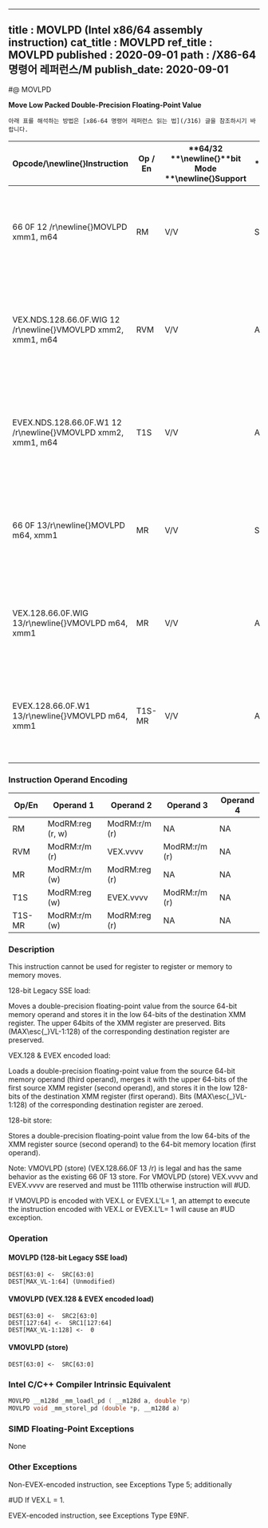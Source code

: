 ----------------------------
title : MOVLPD (Intel x86/64 assembly instruction)
cat_title : MOVLPD
ref_title : MOVLPD
published : 2020-09-01
path : /X86-64 명령어 레퍼런스/M
publish_date: 2020-09-01
----------------------------


#@ MOVLPD

**Move Low Packed Double-Precision Floating-Point Value**

```lec-info
아래 표를 해석하는 방법은 [x86-64 명령어 레퍼런스 읽는 법](/316) 글을 참조하시기 바랍니다.
```

|**Opcode/**\newline{}**Instruction**|**Op / En**|**64/32 **\newline{}**bit Mode **\newline{}**Support**|**CPUID **\newline{}**Feature **\newline{}**Flag**|**Description**|
|------------------------------------|-----------|------------------------------------------------------|--------------------------------------------------|---------------|
|66 0F 12 /r\newline{}MOVLPD xmm1, m64|RM|V/V|SSE2|Move double-precision floating-point value from m64 to low quadword of xmm1.|
|VEX.NDS.128.66.0F.WIG 12 /r\newline{}VMOVLPD xmm2, xmm1, m64|RVM|V/V|AVX|Merge double-precision floating-point value from m64 and the high quadword of xmm1.|
|EVEX.NDS.128.66.0F.W1 12 /r\newline{}VMOVLPD xmm2, xmm1, m64|T1S|V/V|AVX512F|Merge double-precision floating-point value from m64 and the high quadword of xmm1.|
|66 0F 13/r\newline{}MOVLPD m64, xmm1|MR|V/V|SSE2|Move double-precision floating-point value from low quadword of xmm1 to m64.|
|VEX.128.66.0F.WIG 13/r\newline{}VMOVLPD m64, xmm1|MR|V/V|AVX|Move double-precision floating-point value from low quadword of xmm1 to m64.|
|EVEX.128.66.0F.W1 13/r\newline{}VMOVLPD m64, xmm1|T1S-MR|V/V|AVX512F|Move double-precision floating-point value from low quadword of xmm1 to m64.|
### Instruction Operand Encoding


|Op/En|Operand 1|Operand 2|Operand 3|Operand 4|
|-----|---------|---------|---------|---------|
|RM|ModRM:reg (r, w)|ModRM:r/m (r)|NA|NA|
|RVM|ModRM:r/m (r)|VEX.vvvv|ModRM:r/m (r)|NA|
|MR|ModRM:r/m (w)|ModRM:reg (r)|NA|NA|
|T1S|ModRM:reg (w)|EVEX.vvvv|ModRM:r/m (r)|NA|
|T1S-MR|ModRM:r/m (w)|ModRM:reg (r)|NA|NA|
### Description


This instruction cannot be used for register to register or memory to memory moves.

128-bit Legacy SSE load:

Moves a double-precision floating-point value from the source 64-bit memory operand and stores it in the low 64-bits of the destination XMM register. The upper 64bits of the XMM register are preserved. Bits (MAX\esc{_}VL-1:128) of the corresponding destination register are preserved.

VEX.128 & EVEX encoded load:

Loads a double-precision floating-point value from the source 64-bit memory operand (third operand), merges it with the upper 64-bits of the first source XMM register (second operand), and stores it in the low 128-bits of the destination XMM register (first operand). Bits (MAX\esc{_}VL-1:128) of the corresponding destination register are zeroed.

128-bit store:

Stores a double-precision floating-point value from the low 64-bits of the XMM register source (second operand) to the 64-bit memory location (first operand).

Note: VMOVLPD (store) (VEX.128.66.0F 13 /r) is legal and has the same behavior as the existing 66 0F 13 store. For VMOVLPD (store) VEX.vvvv and EVEX.vvvv are reserved and must be 1111b otherwise instruction will #UD.

If VMOVLPD is encoded with VEX.L or EVEX.L'L= 1, an attempt to execute the instruction encoded with VEX.L or EVEX.L'L= 1 will cause an #UD exception.


### Operation
#### MOVLPD (128-bit Legacy SSE load)
```info-verb
DEST[63:0] <-  SRC[63:0]
DEST[MAX_VL-1:64] (Unmodified)
```
#### VMOVLPD (VEX.128 & EVEX encoded load)
```info-verb
DEST[63:0] <-  SRC2[63:0]
DEST[127:64] <-  SRC1[127:64]
DEST[MAX_VL-1:128] <-  0
```
#### VMOVLPD (store)
```info-verb
DEST[63:0] <-  SRC[63:0]
```

### Intel C/C++ Compiler Intrinsic Equivalent

```cpp
MOVLPD __m128d _mm_loadl_pd ( __m128d a, double *p)
MOVLPD void _mm_storel_pd (double *p, __m128d a)
```
### SIMD Floating-Point Exceptions


None

### Other Exceptions


Non-EVEX-encoded instruction, see Exceptions Type 5; additionally

#UD If VEX.L = 1.

EVEX-encoded instruction, see Exceptions Type E9NF.

